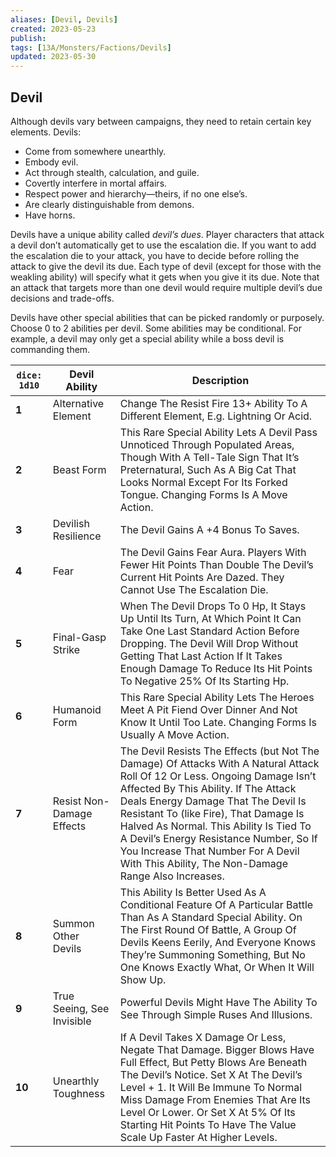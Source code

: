 ```yaml
---
aliases: [Devil, Devils]
created: 2023-05-23
publish: 
tags: [13A/Monsters/Factions/Devils]
updated: 2023-05-30
---
```


## Devil

Although devils vary between campaigns, they need to retain certain key elements. Devils:

-   Come from somewhere unearthly.
-   Embody evil.
-   Act through stealth, calculation, and guile.
-   Covertly interfere in mortal affairs.
-   Respect power and hierarchy—theirs, if no one else’s.
-   Are clearly distinguishable from demons.
-   Have horns.

Devils have a unique ability called *devil’s dues*. Player characters that attack a devil don’t automatically get to use the escalation die. If you want to add the escalation die to your attack, you have to decide before rolling the attack to give the devil its due. Each type of devil (except for those with the weakling ability) will specify what it gets when you give it its due. Note that an attack that targets more than one devil would require multiple devil’s due decisions and trade-offs.

Devils have other special abilities that can be picked randomly or purposely. Choose 0 to 2 abilities per devil. Some abilities may be conditional. For example, a devil may only get a special ability while a boss devil is commanding them.

| `dice: 1d10` | **Devil Ability** | **Description** |
|---|---|---|
| **1** | Alternative Element | Change The Resist Fire 13+ Ability To A Different Element, E.g. Lightning Or Acid. |
| **2** | Beast Form | This Rare Special Ability Lets A Devil Pass Unnoticed Through Populated Areas, Though With A Tell-Tale Sign That It’s Preternatural, Such As A Big Cat That Looks Normal Except For Its Forked Tongue. Changing Forms Is A Move Action. |
| **3** | Devilish Resilience | The Devil Gains A +4 Bonus To Saves. |
| **4** | Fear | The Devil Gains Fear Aura. Players With Fewer Hit Points Than Double The Devil’s Current Hit Points Are Dazed. They Cannot Use The Escalation Die. |
| **5** | Final-Gasp Strike | When The Devil Drops To 0 Hp, It Stays Up Until Its Turn, At Which Point It Can Take One Last Standard Action Before Dropping. The Devil Will Drop Without Getting That Last Action If It Takes Enough Damage To Reduce Its Hit Points To Negative 25% Of Its Starting Hp. |
| **6** | Humanoid Form | This Rare Special Ability Lets The Heroes Meet A Pit Fiend Over Dinner And Not Know It Until Too Late. Changing Forms Is Usually A Move Action. |
| **7** | Resist Non-Damage Effects | The Devil Resists The Effects (but Not The Damage) Of Attacks With A Natural Attack Roll Of 12 Or Less. Ongoing Damage Isn’t Affected By This Ability. If The Attack Deals Energy Damage That The Devil Is Resistant To (like Fire), That Damage Is Halved As Normal. This Ability Is Tied To A Devil’s Energy Resistance Number, So If You Increase That Number For A Devil With This Ability, The Non-Damage Range Also Increases. |
| **8** | Summon Other Devils | This Ability Is Better Used As A Conditional Feature Of A Particular Battle Than As A Standard Special Ability. On The First Round Of Battle, A Group Of Devils Keens Eerily, And Everyone Knows They’re Summoning Something, But No One Knows Exactly What, Or When It Will Show Up. |
| **9** | True Seeing, See Invisible | Powerful Devils Might Have The Ability To See Through Simple Ruses And Illusions. |
| **10** | Unearthly Toughness | If A Devil Takes X Damage Or Less, Negate That Damage. Bigger Blows Have Full Effect, But Petty Blows Are Beneath The Devil’s Notice. Set X At The Devil’s Level + 1. It Will Be Immune To Normal Miss Damage From Enemies That Are Its Level Or Lower. Or Set X At 5% Of Its Starting Hit Points To Have The Value Scale Up Faster At Higher Levels. |
